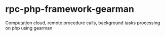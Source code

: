 rpc-php-framework-gearman
=========================

Computation cloud, remote procedure calls, background tasks processing on php using gearman
